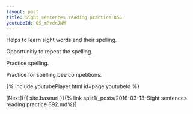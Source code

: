 ```yaml
---
layout: post
title: Sight sentences reading practice 855
youtubeId: OS_mPvdnJNM
---
```

 
 
Helps to learn sight words and their spelling.

Opportunitiy to repeat the spelling. 

Practice spelling. 
 
Practice for spelling bee competitions. 
 
{% include youtubePlayer.html id=page.youtubeId %}
 
 

[Next]({{ site.baseurl }}{% link  split1/_posts/2016-03-13-Sight sentences reading practice 892.md%})
 
